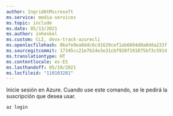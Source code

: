 ```yaml
---
author: IngridAtMicrosoft
ms.service: media-services
ms.topic: include
ms.date: 05/13/2021
ms.author: inhenkel
ms.custom: CLI, devx-track-azurecli
ms.openlocfilehash: 0bafe9ea8ddc6cd1629cef1ab6094d0a8dda233f
ms.sourcegitcommit: 17345cc21e7b14e3e31cbf920f191875bf3c5914
ms.translationtype: HT
ms.contentlocale: es-ES
ms.lasthandoff: 05/19/2021
ms.locfileid: "110103281"
---
```

<!--Sign in to Azure CLI-->

Inicie sesión en Azure.  Cuando use este comando, se le pedirá la suscripción que desea usar.

```azurecli
az login
```
